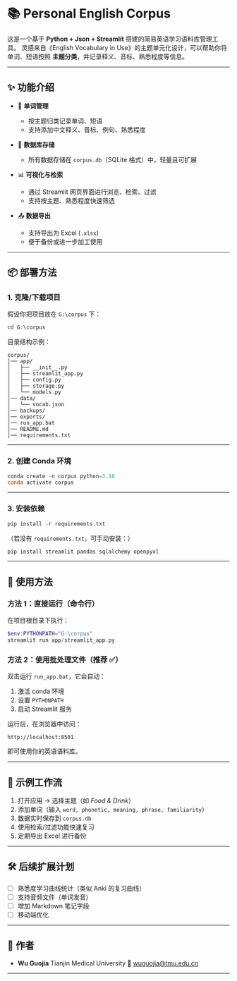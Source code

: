 # 📚 Personal English Corpus

这是一个基于 **Python + Json + Streamlit** 搭建的简易英语学习语料库管理工具。
灵感来自《English Vocabulary in Use》的主题单元化设计，可以帮助你将单词、短语按照 **主题分类**，并记录释义、音标、熟悉程度等信息。

---

## ✨ 功能介绍

- 📝 **单词管理**

  - 按主题归类记录单词、短语
  - 支持添加中文释义、音标、例句、熟悉程度
- 📂 **数据库存储**

  - 所有数据存储在 `corpus.db`（SQLite 格式）中，轻量且可扩展
- 📊 **可视化与检索**

  - 通过 Streamlit 网页界面进行浏览、检索、过滤
  - 支持按主题、熟悉程度快速筛选
- 📤 **数据导出**

  - 支持导出为 Excel (`.xlsx`)
  - 便于备份或进一步加工使用

---

## 📦 部署方法

### 1. 克隆/下载项目

假设你把项目放在 `G:\corpus` 下：

```powershell
cd G:\corpus
```

目录结构示例：

```
corpus/
│── app/
│   ├── __init__.py
│   ├── streamlit_app.py
│   ├── config.py
│   ├── storage.py
│   └── models.py
│── data/
│   └── vocab.json
│── backups/
│── exports/
│── run_app.bat
│── README.md
│── requirements.txt
```

---

### 2. 创建 Conda 环境

```powershell
conda create -n corpus python=3.10
conda activate corpus
```

---

### 3. 安装依赖

```powershell
pip install -r requirements.txt
```

（若没有 `requirements.txt`，可手动安装：）

```powershell
pip install streamlit pandas sqlalchemy openpyxl
```

---

## 🚀 使用方法

### 方法 1：直接运行（命令行）

在项目根目录下执行：

```powershell
$env:PYTHONPATH="G:\corpus"
streamlit run app/streamlit_app.py
```

### 方法 2：使用批处理文件（推荐 ✅）

双击运行 `run_app.bat`，它会自动：

1. 激活 conda 环境
2. 设置 `PYTHONPATH`
3. 启动 Streamlit 服务

运行后，在浏览器中访问：

```
http://localhost:8501
```

即可使用你的英语语料库。

---

## 📖 示例工作流

1. 打开应用 → 选择主题（如 *Food & Drink*）
2. 添加单词（输入 `word, phonetic, meaning, phrase, familiarity`）
3. 数据实时保存到 `corpus.db`
4. 使用检索/过滤功能快速复习
5. 定期导出 Excel 进行备份

---

## 🛠️ 后续扩展计划

- [ ] 熟悉度学习曲线统计（类似 Anki 的复习曲线）
- [ ] 支持音频文件（单词发音）
- [ ] 增加 Markdown 笔记字段
- [ ] 移动端优化

---

## 📝 作者

- **Wu Guojia**
  Tianjin Medical University
  📧 wuguojia@tmu.edu.cn

---
